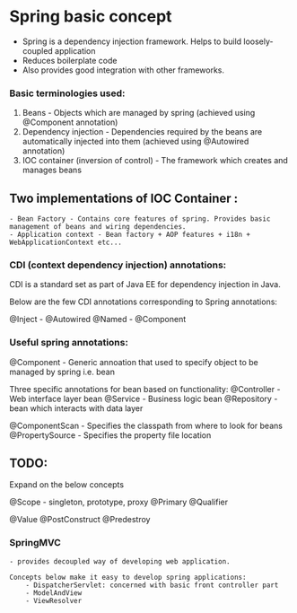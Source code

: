 # Spring basic concept

- Spring is a dependency injection framework. Helps to build loosely-coupled application
- Reduces boilerplate code
- Also provides good integration with other frameworks.

### Basic terminologies used:

1. Beans - Objects which are managed by spring (achieved using @Component annotation)
2. Dependency injection - Dependencies required by the beans are automatically injected into them (achieved using @Autowired annotation)
3. IOC container (inversion of control) - The framework which creates and manages beans

Two implementations of IOC Container :
--------------------------------------
    - Bean Factory - Contains core features of spring. Provides basic management of beans and wiring dependencies.
	- Application context - Bean factory + AOP features + i18n + WebApplicationContext etc...

### CDI (context dependency injection) annotations:
CDI is a standard set as part of Java EE for dependency injection in Java.

Below are the few  CDI annotations corresponding to Spring annotations:

@Inject - @Autowired
@Named  - @Component

### Useful spring annotations:

@Component - Generic annoation that used to specify object to be managed by spring i.e. bean

Three specific annotations for bean based on functionality: 
@Controller - Web interface layer bean
@Service - Business logic bean
@Repository - bean which interacts with data layer

@ComponentScan - Specifies the classpath from where to look for beans 
@PropertySource - Specifies the property file location

TODO:
-----
Expand on the below concepts

@Scope - singleton, prototype, proxy
@Primary
@Qualifier

@Value
@PostConstruct
@Predestroy

### SpringMVC 
	- provides decoupled way of developing web application. 

	Concepts below make it easy to develop spring applications: 
		- DispatcherServlet: concerned with basic front controller part
		- ModelAndView
		- ViewResolver

